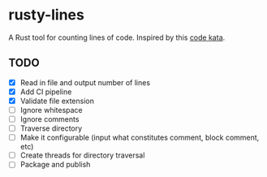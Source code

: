 # rusty-lines

A Rust tool for counting lines of code. Inspired by
this [code kata](http://codekata.com/kata/kata13-counting-code-lines/).

## TODO

- [x] Read in file and output number of lines
- [x] Add CI pipeline
- [x] Validate file extension
- [ ] Ignore whitespace
- [ ] Ignore comments
- [ ] Traverse directory
- [ ] Make it configurable (input what constitutes comment, block comment, etc)
- [ ] Create threads for directory traversal
- [ ] Package and publish
